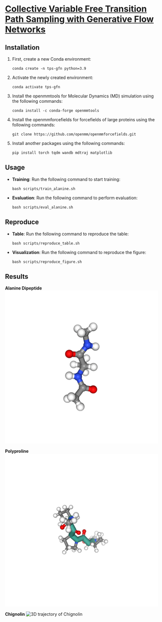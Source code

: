 # [Collective Variable Free Transition Path Sampling with Generative Flow Networks](https://arxiv.org/abs/2405.19961v2)

## Installation

1. First, create a new Conda environment:
    ```
    conda create -n tps-gfn python=3.9
    ```

2. Activate the newly created environment:
    ```
    conda activate tps-gfn
    ```

4. Install the openmmtools for Molecular Dynamics (MD) simulation using the following commands:
    ```
    conda install -c conda-forge openmmtools
    ```

5. Install the openmmforcefields for forcefields of large proteins using the following commands:
    ```
    git clone https://github.com/openmm/openmmforcefields.git
    ```
6. Install another packages using the following commands:
    ```
    pip install torch tqdm wandb mdtraj matplotlib
    ```

## Usage

- **Training**: Run the following command to start training:
    ```
    bash scripts/train_alanine.sh
    ```

- **Evaluation**: Run the following command to perform evaluation:
    ```
    bash scripts/eval_alanine.sh
    ```

## Reproduce

- **Table**: Run the following command to reproduce the table:
    ```
    bash scripts/reproduce_table.sh
    ```

- **Visualization**: Run the following command to reproduce the figure:
    ```
    bash scripts/reproduce_figure.sh
    ```

## Results

**Alanine Dipeptide**
![3D trajectory of Alanine Dipeptide](alanine.gif)

**Polyproline**
![3D trajectory of Polyproline](poly.gif)

**Chignolin**
![3D trajectory of Chignolin](chignolin.gif)
